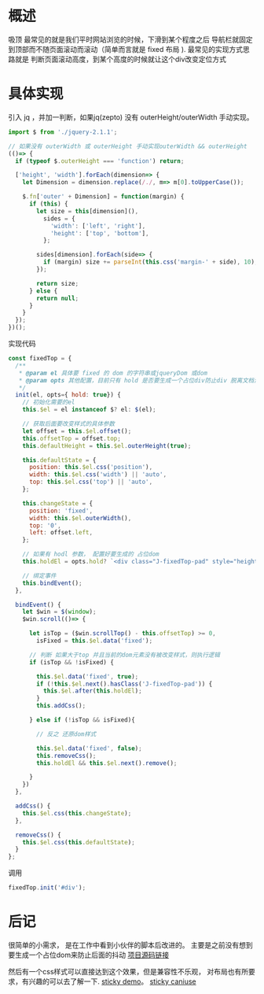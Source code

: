 # 概述

吸顶 最常见的就是我们平时网站浏览的时候，下滑到某个程度之后 导航栏就固定到顶部而不随页面滚动而滚动（简单而言就是 fixed 布局 ).
最常见的实现方式思路就是 判断页面滚动高度，到某个高度的时候就让这个div改变定位方式

# 具体实现

引入 jq ，并加一判断，如果jq(zepto) 没有 outerHeight/outerWidth 手动实现。
```JavaScript
import $ from './jquery-2.1.1';

// 如果没有 outerWidth 或 outerHeight 手动实现outerWidth && outerHeight
(()=> {
  if (typeof $.outerHeight === 'function') return;

  ['height', 'width'].forEach(dimension=> {
    let Dimension = dimension.replace(/./, m=> m[0].toUpperCase());

    $.fn['outer' + Dimension] = function(margin) {
      if (this) {
        let size = this[dimension](),
          sides = {
            'width': ['left', 'right'],
            'height': ['top', 'bottom'],
          };

        sides[dimension].forEach(side=> {
          if (margin) size += parseInt(this.css('margin-' + side), 10);
        });

        return size;
      } else {
        return null;
      }
    }
  });
})();
```

实现代码
```JavaScript
const fixedTop = {
  /**
   * @param el 具体要 fixed 的 dom 的字符串或jqueryDom 或dom
   * @param opts 其他配置，目前只有 hold 是否要生成一个占位div防止div 脱离文档流后兄弟节点抖动
   */
  init(el, opts={ hold: true}) {
  	// 初始化需要的el
    this.$el = el instanceof $? el: $(el);

	// 获取后面要改变样式的具体参数
    let offset = this.$el.offset();
    this.offsetTop = offset.top;
    this.defaultHeight = this.$el.outerHeight(true);

    this.defaultState = {
      position: this.$el.css('position'),
      width: this.$el.css('width') || 'auto',
      top: this.$el.css('top') || 'auto',
    };

    this.changeState = {
      position: 'fixed',
      width: this.$el.outerWidth(),
      top: '0',
      left: offset.left,
    };

    // 如果有 hodl 参数， 配置好要生成的 占位dom
    this.holdEl = opts.hold? `<div class="J-fixedTop-pad" style="height:${this.defaultHeight}px; visibility: hidden;"></div>`: '';

	// 绑定事件
    this.bindEvent();
  },

  bindEvent() {
    let $win = $(window);
    $win.scroll(()=> {

      let isTop = ($win.scrollTop() - this.offsetTop) >= 0,
        isFixed = this.$el.data('fixed');

	  // 判断 如果大于top 并且当前的dom元素没有被改变样式，则执行逻辑
      if (isTop && !isFixed) {

        this.$el.data('fixed', true);
        if (!this.$el.next().hasClass('J-fixedTop-pad')) {
          this.$el.after(this.holdEl);
        }
        this.addCss();

      } else if (!isTop && isFixed){

      	// 反之 还原dom样式

        this.$el.data('fixed', false);
        this.removeCss();
        this.holdEl && this.$el.next().remove();

      }
    })
  },

  addCss() {
    this.$el.css(this.changeState);
  },

  removeCss() {
    this.$el.css(this.defaultState);
  }
};
```

调用
```JavaScript
fixedTop.init('#div');
```

# 后记

很简单的小需求， 是在工作中看到小伙伴的脚本后改进的。 主要是之前没有想到要生成一个占位dom来防止后面的抖动
[项目源码链接](https://github.com/jsonz1993/wheel/tree/master/fixedTop)

然后有一个css样式可以直接达到这个效果，但是兼容性不乐观， 对布局也有所要求，有兴趣的可以去了解一下.
[sticky demo](https://mdn.mozillademos.org/en-US/docs/Web/CSS/position$samples/Sticky_positioning?revision=1248065)。
[sticky caniuse](http://caniuse.com/#search=sticky)